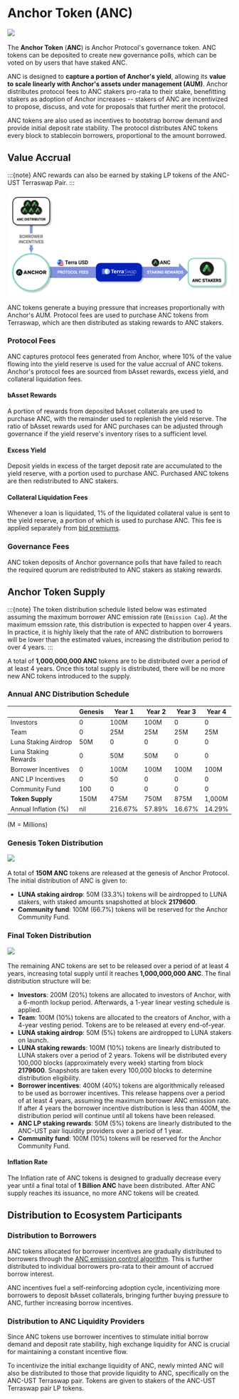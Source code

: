 # Anchor Token (ANC)



![](../assets/ANC\_300x300.png)



The **Anchor Token** (**ANC**) is Anchor Protocol's governance token. ANC tokens can be deposited to create new governance polls, which can be voted on by users that have staked ANC.

ANC is designed to **capture a portion of Anchor's yield**, allowing its **value to scale linearly with Anchor's assets under management (AUM)**. Anchor distributes protocol fees to ANC stakers pro-rata to their stake, benefitting stakers as adoption of Anchor increases -- stakers of ANC are incentivized to propose, discuss, and vote for proposals that further merit the protocol.

ANC tokens are also used as incentives to bootstrap borrow demand and provide initial deposit rate stability. The protocol distributes ANC tokens every block to stablecoin borrowers, proportional to the amount borrowed.

## Value Accrual

:::{note}
ANC rewards can also be earned by staking LP tokens of the ANC-UST Terraswap Pair.
:::

![ANC Value Flow](../assets/anc-value-flow.png)

ANC tokens generate a buying pressure that increases proportionally with Anchor's AUM. Protocol fees are used to purchase ANC tokens from Terraswap, which are then distributed as staking rewards to ANC stakers.

### Protocol Fees

ANC captures protocol fees generated from Anchor, where 10% of the value flowing into the yield reserve is used for the value accrual of ANC tokens. Anchor's protocol fees are sourced from bAsset rewards, excess yield, and collateral liquidation fees.

#### bAsset Rewards

A portion of rewards from deposited bAsset collaterals are used to purchase ANC, with the remainder used to replenish the yield reserve. The ratio of bAsset rewards used for ANC purchases can be adjusted through governance if the yield reserve's inventory rises to a sufficient level.

#### Excess Yield

Deposit yields in excess of the target deposit rate are accumulated to the yield reserve, with a portion used to purchase ANC. Purchased ANC tokens are then redistributed to ANC stakers.

#### Collateral Liquidation Fees

Whenever a loan is liquidated, 1% of the liquidated collateral value is sent to the yield reserve, a portion of which is used to purchase ANC. This fee is applied separately from [bid premiums](./loan-liquidation.md#premium-rate).



### Governance Fees

ANC token deposits of Anchor governance polls that have failed to reach the required quorum are redistributed to ANC stakers as staking rewards.

## Anchor Token Supply

:::{note}
The token distribution schedule listed below was estimated assuming the maximum borrower ANC emission rate (`Emission Cap`). At the maximum emssion rate, this distribution is expected to happen over 4 years. In practice, it is highly likely that the rate of ANC distribution to borrowers will be lower than the estimated values, increasing the distribution period to over 4 years.&#x20;
:::

A total of **1,000,000,000 ANC** tokens are to be distributed over a period of at least 4 years. Once this total supply is distributed, there will be no more new ANC tokens introduced to the supply.

### Annual ANC Distribution Schedule

|                      | Genesis | Year 1  | Year 2 | Year 3 | Year 4 |
| -------------------- | ------- | ------- | ------ | ------ | ------ |
| Investors            | 0       | 100M    | 100M   | 0      | 0      |
| Team                 | 0       | 25M     | 25M    | 25M    | 25M    |
| Luna Staking Airdrop | 50M     | 0       | 0      | 0      | 0      |
| Luna Staking Rewards | 0       | 50M     | 50M    | 0      | 0      |
| Borrower Incentives  | 0       | 100M    | 100M   | 100M   | 100M   |
| ANC LP Incentives    | 0       | 50      | 0      | 0      | 0      |
| Community Fund       | 100     | 0       | 0      | 0      | 0      |
| **Token Supply**     | 150M    | 475M    | 750M   | 875M   | 1,000M |
| Annual Inflation (%) | nil     | 216.67% | 57.89% | 16.67% | 14.29% |

(M = Millions)

### Genesis Token Distribution

![](<../.gitbook/assets/Genesis Token Distribution.png>)

A total of **150M ANC** tokens are released at the genesis of Anchor Protocol. The initial distribution of ANC is given to:

* **LUNA staking airdrop**: 50M (33.3%) tokens will be airdropped to LUNA stakers, with staked amounts snapshotted at block **2179600**.
* **Community fund**: 100M (66.7%) tokens will be reserved for the Anchor Community Fund.

### Final Token Distribution

![](<../.gitbook/assets/Final Token Distribution (1).png>)

The remaining ANC tokens are set to be released over a period of at least 4 years, increasing total supply until it reaches **1,000,000,000 ANC**. The final distribution structure will be:

* **Investors**: 200M (20%) tokens are allocated to investors of Anchor, with a 6-month lockup period. Afterwards, a 1-year linear vesting schedule is applied.
* **Team**: 100M (10%) tokens are allocated to the creators of Anchor, with a 4-year vesting period. Tokens are to be released at every end-of-year.
* **LUNA staking airdrop**: 50M (5%) tokens are airdropped to LUNA stakers on launch.
* **LUNA staking rewards**: 100M (10%) tokens are linearly distributed to LUNA stakers over a period of 2 years. Tokens will be distributed every 100,000 blocks (approximately every week) starting from block **2179600**. Snapshots are taken every 100,000 blocks to determine distribution eligibility.
* **Borrower incentives**: 400M (40%) tokens are algorithmically released to be used as borrower incentives. This release happens over a period of at least 4 years, assuming the maximum borrower ANC emission rate. If after 4 years the borrower incentive distribution is less than 400M, the distribution period will continue until all tokens have been released.&#x20;
* **ANC LP staking rewards**: 50M (5%) tokens are linearly distributed to the ANC-UST pair liquidity providers over a period of 1 year.
* **Community fund**: 100M (10%) tokens will be reserved for the Anchor Community Fund.

#### Inflation Rate

The Inflation rate of ANC tokens is designed to gradually decrease every year until a final total of **1 Billion ANC** have been distributed. After ANC supply reaches its issuance, no more ANC tokens will be created.&#x20;

## Distribution to Ecosystem Participants

### Distribution to Borrowers

ANC tokens allocated for borrower incentives are gradually distributed to borrowers through the [ANC emission control algorithm](./money-market/deposit-rate-subsidization.md#anc-emission-feedback-control). This is further distributed to individual borrowers pro-rata to their amount of accrued borrow interest.&#x20;

ANC incentives fuel a self-reinforcing adoption cycle, incentivizing more borrowers to deposit bAsset collaterals, bringing further buying pressure to ANC, further increasing borrow incentives.

### Distribution to ANC Liquidity Providers

Since ANC tokens use borrower incentives to stimulate initial borrow demand and deposit rate stability, high exchange liquidity for ANC is crucial for maintaining a constant incentive flow.

To incentivize the initial exchange liquidity of ANC, newly minted ANC will also be distributed to those that provide liquidity to ANC, specifically on the ANC-UST Terraswap pair. Tokens are given to stakers of the ANC-UST Terraswap pair LP tokens.
